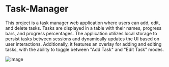 # Task-Manager
This project is a task manager web application where users can add, edit, and delete tasks. Tasks are displayed in a table with their names, progress bars, and progress percentages. The application utilizes local storage to persist tasks between sessions and dynamically updates the UI based on user interactions. Additionally, it features an overlay for adding and editing tasks, with the ability to toggle between "Add Task" and "Edit Task" modes.

![image](https://github.com/sruthi-55/Task-Manager/assets/121864217/af17cd06-57ae-49d6-9e70-e44d2874ba07)

